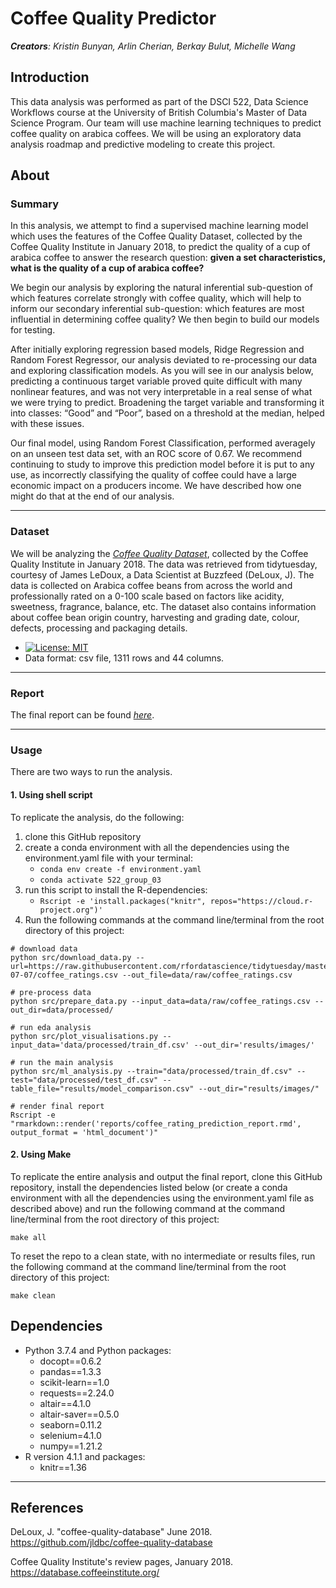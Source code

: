 # Coffee Quality Predictor

*__Creators__: Kristin Bunyan, Arlin Cherian, Berkay Bulut, Michelle Wang*


## Introduction 

This data analysis was performed as part of the DSCI 522, Data Science Workflows course at the University of British Columbia's Master of Data Science Program. Our team will use machine learning techniques to predict coffee quality on arabica coffees. We will be using an exploratory data analysis roadmap and predictive modeling to create this project. 


## About

### Summary

In this analysis, we attempt to find a supervised machine learning model which uses the features of the Coffee Quality Dataset, collected by the Coffee Quality Institute in January 2018, to predict the quality of a cup of arabica coffee to answer the research question: **given a set characteristics, what is the quality of a cup of arabica coffee?** 

We begin our analysis by exploring the natural inferential sub-question of which features correlate strongly with coffee quality, which will help to inform our secondary inferential sub-question: which features are most influential in determining coffee quality? We then begin to build our models for testing.

After initially exploring regression based models, Ridge Regression and Random Forest Regressor, our analysis deviated to re-processing our data and exploring classification models. As you will see in our analysis below, predicting a continuous target variable proved quite difficult with many nonlinear features, and was not very interpretable in a real sense of what we were trying to predict. Broadening the target variable and transforming it into classes: “Good” and “Poor”, based on a threshold at the median, helped with these issues. 

Our final model, using Random Forest Classification, performed averagely on an unseen test data set, with an ROC score of 0.67. We recommend continuing to study to improve this prediction model before it is put to any use, as incorrectly classifying the quality of coffee could have a large economic impact on a producers income. We have described how one might do that at the end of our analysis.
 
***

### Dataset
We will be analyzing the *[Coffee Quality Dataset](https://github.com/jldbc/coffee-quality-database)*, collected by the Coffee Quality Institute in January 2018. The data was retrieved from tidytuesday, courtesy of James LeDoux, a Data Scientist at Buzzfeed (DeLoux, J). The data is collected on Arabica coffee beans from across the world and professionally rated on a 0-100 scale based on factors like acidity, sweetness, fragrance, balance, etc. The dataset also contains information about coffee bean origin country, harvesting and grading date, colour, defects, processing and packaging details.  
* [![License: MIT](https://img.shields.io/badge/License-MIT-yellow.svg)](https://opensource.org/licenses/MIT)
* Data format: csv file, 1311 rows and 44 columns.
***

### Report
The final report can be found *[here](https://rpubs.com/acherian/840439)*.
***

### Usage
There are two ways to run the analysis.

#### 1\. Using shell script 

To replicate the analysis, do the following: 
1. clone this GitHub repository
2. create a conda environment with all the dependencies using the environment.yaml file with your terminal:
    - ```conda env create -f environment.yaml```
    - ```conda activate 522_group_03```
3. run this script to install the R-dependencies:
    - ```Rscript -e 'install.packages("knitr", repos="https://cloud.r-project.org")'```
4. Run the following commands at the command line/terminal from the root directory of this project:

```
# download data
python src/download_data.py --url=https://raw.githubusercontent.com/rfordatascience/tidytuesday/master/data/2020/2020-07-07/coffee_ratings.csv --out_file=data/raw/coffee_ratings.csv

# pre-process data
python src/prepare_data.py --input_data=data/raw/coffee_ratings.csv --out_dir=data/processed/

# run eda analysis
python src/plot_visualisations.py --input_data='data/processed/train_df.csv' --out_dir='results/images/'

# run the main analysis
python src/ml_analysis.py --train="data/processed/train_df.csv" --test="data/processed/test_df.csv" --table_file="results/model_comparison.csv" --out_dir="results/images/"

# render final report
Rscript -e "rmarkdown::render('reports/coffee_rating_prediction_report.rmd', output_format = 'html_document')"
```

#### 2\. Using Make

To replicate the entire analysis and output the final report, clone this GitHub repository, install the dependencies listed below 
(or create a conda environment with all the dependencies using the environment.yaml file as described above) and run the following
command at the command line/terminal from the root directory of this project:

    make all

To reset the repo to a clean state, with no intermediate or results
files, run the following command at the command line/terminal from the
root directory of this project:

    make clean
    
## Dependencies 

- Python 3.7.4 and Python packages:
  - docopt==0.6.2
  - pandas==1.3.3
  - scikit-learn==1.0
  - requests==2.24.0
  - altair==4.1.0
  - altair-saver==0.5.0
  - seaborn=0.11.2
  - selenium=4.1.0
  - numpy==1.21.2
- R version 4.1.1 and packages:
  - knitr==1.36
***

## References

DeLoux, J. "coffee-quality-database" June 2018. <https://github.com/jldbc/coffee-quality-database>

Coffee Quality Institute's review pages, January 2018. <https://database.coffeeinstitute.org/>

